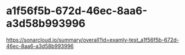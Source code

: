 # a1f56f5b-672d-46ec-8aa6-a3d58b993996
https://sonarcloud.io/summary/overall?id=examly-test_a1f56f5b-672d-46ec-8aa6-a3d58b993996
